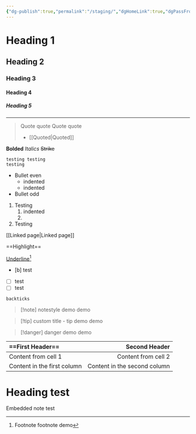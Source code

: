 ```yaml
---
{"dg-publish":true,"permalink":"/staging/","dgHomeLink":true,"dgPassFrontmatter":false}
---
```


# Heading 1
## Heading 2
### Heading 3
#### Heading 4
##### Heading 5
---

>Quote quote
>Quote quote
>- [[Quoted|Quoted]] 

**Bolded**
*Italics*
~~Strike~~

	testing testing 
	testing 

- Bullet even
	- indented
	- indented
- Bullet odd 

1. Testing
	1. indented
	2. 
2. Testing

[[Linked page|Linked page]]

==Highlight==

<u>Underline</u>[^1]

- [b] test 
- [ ] test 
- [ ] test

`backticks` 

>[!note] notestyle
>demo demo

>[!tip] custom title - tip 
>demo demo

>[!danger] danger
>demo demo

==First Header== | Second Header 
:------------ | ------------:
Content from cell 1 | Content from cell 2
Content in the first column | Content in the second column

[^1]: Footnote footnote demo


<div class="transclusion internal-embed is-loaded"><div class="markdown-embed">

<div class="markdown-embed-title">



</div>

# Heading test
Embedded note test

</div></div>
